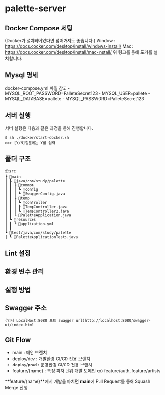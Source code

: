 # palette-server

## Docker Compose 세팅

(Docker가 설치되어있다면 넘어가셔도 좋습니다.)
Window : https://docs.docker.com/desktop/install/windows-install/
Mac : https://docs.docker.com/desktop/install/mac-install/
위 링크를 통해 도커를 설치합니다.

## Mysql 명세

docker-compose.yml 파일 참고 - MYSQL_ROOT_PASSWORD=PalleteSecret123 - MYSQL_USER=pallete - MYSQL_DATABASE=pallete - MYSQL_PASSWORD=PalleteSecret123

## 서버 실행

서버 실행은 다음과 같은 과정을 통해 진행합니다.

```
$ sh ./docker/start-docker.sh
>>> [Y/N]질문에는 Y를 입력
```

## 폴더 구조

```
📦src
┣ 📂main
┃ ┣ 📂java/com/study/palette
┃ ┃ ┣ 📂common
┃ ┃ ┃ ┗ 📂config
┃ ┃ ┃ ┗ 📜SwaggerConfig.java
┃ ┃ ┣ 📂temp
┃ ┃ ┃ ┗ 📂controller
┃ ┃ ┃ ┣ 📜TempController.java
┃ ┃ ┃ ┗ 📜TempController2.java
┃ ┃ ┗ 📜PaletteApplication.java
┃ ┗ 📂resources
┃ ┃ ┗ 📜application.yml
┃ ┃
┗ 📂test/java/com/study/palette
┃ ┗ 📜PaletteApplicationTests.java
```

## Lint 설정

## 환경 변수 관리

## 실행 방법

## Swagger 주소
    (임시 LocalHost:8080 포트 swagger url)http://localhost:8080/swagger-ui/index.html
## Git Flow

- main : 메인 브랜치
- deploy/dev : 개발환경 CI/CD 전용 브랜치
- deploy/prod : 운영환경 CI/CD 전용 브랜치
- feature/{name} : 특정 피쳐 단위 개발 도메인 ex) feature/auth, feature/artists

**feature/{name}**에서 개발을 마치면 **main**에 Pull Request를 통해 Squash Merge 진행
